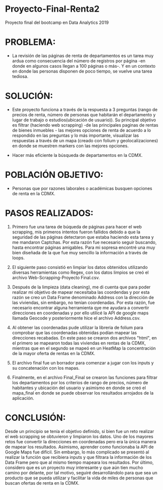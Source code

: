 # Proyecto-Final-Renta2

Proyecto final del bootcamp en Data Analytics 2019

# PROBLEMA:

- La revisión de las páginas de renta de departamentos es un tarea muy ardua como consecuencia del número de registros por página -en donde en algunos casos llegan a 100 páginas o más-. Y en un contexto en donde las personas disponen de poco tiempo, se vuelve una tarea tediosa.

# SOLUCIÓN:

- Este proyecto funciona a través de la respuesta a 3 preguntas (rango de precios de renta, número de personas que habitarán el departamento y lugar de trabajo o estudios(ubicación de usuario)). Su principal objetivo es filtrar (haciendo web scrapping) -de las principales paginas de rentas de bienes inmuebles - las mejores opciones de renta de acuerdo a lo respondido en las preguntas y lo más importante, visualizar las respuestas a través de un mapa (creado con folium y geolocalizaciones) en donde se muestren markers con las mejores opciones.

- Hacer más eficiente la búsqueda de departamentos en la CDMX.

# POBLACIÓN OBJETIVO:

- Personas que por razones laborales o académicas busquen opciones de renta en la CDMX.

# PASOS REALIZADOS:

1) Primero fue una tarea de búqueda de páginas para hacer el web scrapping, mis primeros intentos fueron fallidos debido a que la seguridad de las páginas detectaron que estaba haciendo esta tarea y me mandaron Captchas. Por esta razón fue necesario seguir buscando, hasta encontrar páginas amigables. Para mi sopresa encontré una muy bien diseñada de la que fue muy sencillo la información a través de loops.

2) El siguiente paso consistió en limpiar los datos obtenidos utilizando diversas herramientas como Regex, con los datos limpios se creó el archivo Web-Scrapping-Proyecto Final.csv.

3) Después de la limpieza (data cleaning), me di cuenta que para poder realizar mi objetivo de mapear necesitaba las coordendas y por esta razón se creo un Data Frame denominado Address con la dirección de las viviendas, sin embargo, no tenían coordenadas. Por esta razón, fue necesario encontrar alguna herramienta qye me ayudara a convertir direcciones en coordenadas y por ello utilicé la API de google maps llamada Geocode y posteriormente hice el archivo Address.csv.

4) Al obtener las coordenadas pude utilizar la libreria de folium para comprobar que las coordenadas obtenidas podían mapear las direcciones recabadas. En este paso se crearon dos archivos "html", en el primero se mapearon todas las viviendas en rentas de la CDMX, mientras que en el segundo se mapeó en un HeatMap la concentración de la mayor oferta de rentas en la CDMX.

5) El archivo final fue un borrador para comenzar a jugar con los inputs y su concatenación con los mapas.

6) Finalmente, en el archivo Final_Final se crearon las funciones para filtrar los departamentos por los criterios de rango de precios, número de habitantes y ubicación del usuario y asimismo en donde se creó el mapa_final en donde se puede observar los resultados arrojados de la aplicación.

# CONCLUSIÓN:

Desde un principio se tenía el objetivo definido, si bien fue un reto realizar el web scrapping se obtuvieron y limpiaron los datos. Uno de los mayores retos fue convertir la direcciones en coordenadas pero era la única manera de mapear los resultados. Asimismo, aprender como funcionaba la API de Google Maps fue difícil. Sin embargo, lo más complicado se presentó al realizar la función que recibiera inputs y que filtrara la información de los Data Frame pero que al mismo tiempo mapeara los resultados. Por último, considero que es un proyecto muy interesante y que aún tien mucho camino por delante, por tal motivo, seguiré desarrollándolo para que sea un producto que se pueda utilizar y facilitar la vida de miles de personas que buscan ofertas de renta en la CDMX.

